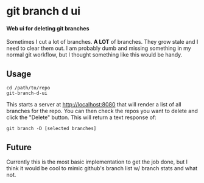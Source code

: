 # git branch d ui
#### Web ui for deleting git branches

Sometimes I cut a lot of branches. **A LOT** of branches. They grow stale and 
I need to clear them out. I am probably dumb and missing something in my normal 
git workflow, but I thought something like this would be handy.

## Usage

```
cd /path/to/repo
git-branch-d-ui
```

This starts a server at [http://localhost:8080]() that will render a list 
of all branches for the repo. You can then check the repos you want to delete 
and click the "Delete" button. This will return a text response of:

```
git branch -D [selected branches]
```

## Future

Currently this is the most basic implementation to get the job done, but I think 
it would be cool to mimic github's branch list w/ branch stats and what not. 
